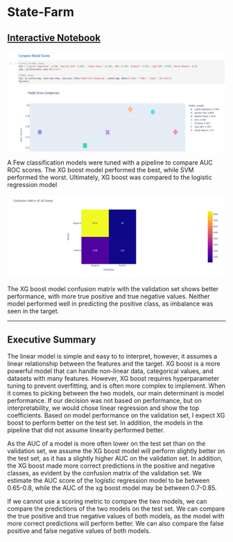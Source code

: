 # State-Farm


## [Interactive Notebook](https://jodiambra.github.io/State-Farm/)

![Alt text](images/compare_models.png)

A Few classification models were tuned with a pipeline to compare AUC ROC scores. The XG boost model performed the best, while SVM performed the worst. Ultimately, XG boost was compared to the logistic regression model

![Alt text](images/confusion_matrix.png)

The XG boost model confusion matrix with the validation set shows better performance, with more true positive and true negative values. Neither model performed well in predicting the positive class, as imbalance was seen in the target. 


*************************

## Executive Summary 

The linear model is simple and easy to to interpret, however, it assumes a linear relationship between the features and the target. XG boost is a more powerful model that can handle non-linear data, categorical values, and datasets with many features. However, XG boost requires hyperparameter tuning to prevent overfitting, and is often more complex to implement. When it comes to picking between the two models, our main determinant is model performance. If our decision was not based on performance, but on interpretability, we would chose linear regression and show the top coefficients. Based on model performance on the validation set, I expect XG boost to perform better on the test set. In addition, the models in the pipeline that did not assume linearity performed better.  

As the AUC of a model is more often lower on the test set than on the validation set, we assume the XG boost model will perform slightly better on the test set, as it has a slightly higher AUC on the validation set. In addition, the XG boost made more correct predictions in the positive and negative classes, as evident by the confusion matrix of the validation set. We estimate the AUC score of the logistic regression model to be between 0.65-0.8, while the AUC of the xg boost model may be between 0.7-0.85. 

If we cannot use a scoring metric to compare the two models, we can compare the predictions of the two models on the test set. We can compare the true positive and true negative values of both models, as the model with more correct predictions will perform better. We can also compare the false positive and false negative values of both models. 